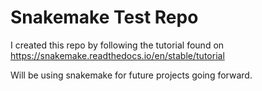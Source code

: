 # Snakemake Test Repo

I created this repo by following the tutorial found on https://snakemake.readthedocs.io/en/stable/tutorial

Will be using snakemake for future projects going forward. 